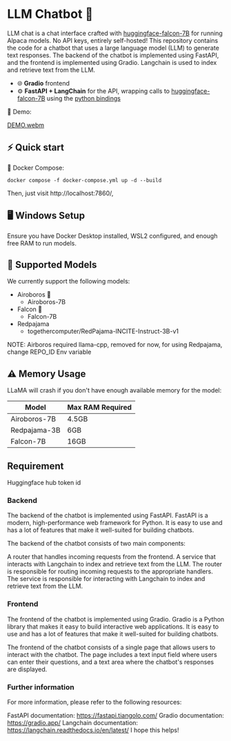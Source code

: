 # LLM Chatbot 🦙

LLM chat is a chat interface crafted with [huggingface-falcon-7B](https://huggingface.co/tiiuae/falcon-7b) for running Alpaca models. No API keys, entirely self-hosted!
This repository contains the code for a chatbot that uses a large language model (LLM) to generate text responses. The backend of the chatbot is implemented using FastAPI, and the frontend is implemented using Gradio. Langchain is used to index and retrieve text from the LLM.

- 🌐 **Gradio** frontend
- ⚙️ **FastAPI + LangChain** for the API, wrapping calls to [huggingface-falcon-7B](https://huggingface.co/tiiuae/falcon-7b) using the [python bindings](https://python.langchain.com/docs/modules/model_io/models/llms/integrations/huggingface_hub)

🎥 Demo:

[DEMO.webm](https://github.com/keshav1998/LLM-Chatbot/assets/24654578/33bfbf55-b5f7-4172-9e37-347c87b4e6ac)


## ⚡️ Quick start

🐙 Docker Compose:
```
docker compose -f docker-compose.yml up -d --build
```

Then, just visit http://localhost:7860/, 

## 🖥️ Windows Setup

Ensure you have Docker Desktop installed, WSL2 configured, and enough free RAM to run models. 

## 🧠 Supported Models

We currently support the following models:

- Airoboros 🎈
  - Airoboros-7B
- Falcon 🎈
  - Falcon-7B
- Redpajama
  - togethercomputer/RedPajama-INCITE-Instruct-3B-v1

NOTE: Airboros required llama-cpp, removed for now, for using Redpajama, change REPO_ID Env variable


## ⚠️ Memory Usage

LLaMA will crash if you don't have enough available memory for the model:

| Model        | Max RAM Required |
| ------------ | ---------------- |
| Airoboros-7B | 4.5GB            |
| Redpajama-3B | 6GB              |
| Falcon-7B    | 16GB             |

## Requirement
Huggingface hub token id

### Backend
The backend of the chatbot is implemented using FastAPI. FastAPI is a modern, high-performance web framework for Python. It is easy to use and has a lot of features that make it well-suited for building chatbots.

The backend of the chatbot consists of two main components:

A router that handles incoming requests from the frontend.
A service that interacts with Langchain to index and retrieve text from the LLM.
The router is responsible for routing incoming requests to the appropriate handlers. The service is responsible for interacting with Langchain to index and retrieve text from the LLM.

### Frontend
The frontend of the chatbot is implemented using Gradio. Gradio is a Python library that makes it easy to build interactive web applications. It is easy to use and has a lot of features that make it well-suited for building chatbots.

The frontend of the chatbot consists of a single page that allows users to interact with the chatbot. The page includes a text input field where users can enter their questions, and a text area where the chatbot's responses are displayed.

### Further information
For more information, please refer to the following resources:

FastAPI documentation: https://fastapi.tiangolo.com/
Gradio documentation: https://gradio.app/
Langchain documentation: https://langchain.readthedocs.io/en/latest/
I hope this helps!
